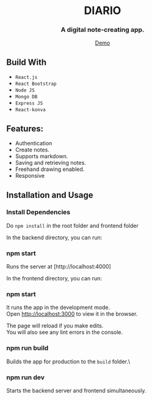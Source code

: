 <div align="center">

# DIARIO

### A digital note-creating app.

[ Demo](https://diario-7zkb.onrender.com)

</div>

## Build With

- `React.js`
- `React Bootstrap`
- `Node JS`
- `Mongo DB`
- `Express JS`
- `React-konva`

## Features:

- Authentication
- Create notes.
- Supports markdown.
- Saving and retrieving notes.
- Freehand drawing enabled.
- Responsive

## Installation and Usage

### Install Dependencies

Do `npm install` in the root folder and frontend folder

In the backend directory, you can run:

### npm start

Runs the server at [http://localhost:4000]

In the frontend directory, you can run:

### npm start

It runs the app in the development mode.\
Open [http://localhost:3000](http://localhost:3000) to view it in the browser.

The page will reload if you make edits.\
You will also see any lint errors in the console.

### npm run build

Builds the app for production to the `build` folder.\

### npm run dev

Starts the backend server and frontend simultaneously.

